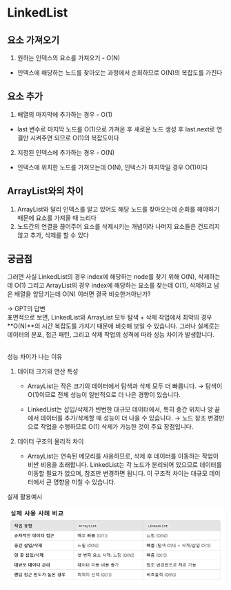 # LinkedList

## 요소 가져오기
1. 원하는 인덱스의 요소를 가져오기 - O(N)
- 인덱스에 해당하는 노드를 찾아오는 과정에서 순회하므로 O(N)의 복잡도를 가진다

## 요소 추가
1. 배열의 마지막에 추가하는 경우 - O(1)
- last 변수로 마지막 노드를 O(1)으로 가져온 후 새로운 노드 생성 후 last.next로 연결만 시켜주면 되므로 O(1)의 복잡도이다

2. 지정된 인덱스에 추가하는 경우 - O(N)
- 인덱스에 위치한 노드를 가져오는데 O(N), 인덱스가 마지막일 경우 O(1)이다


## ArrayList와의 차이
1. ArrayList와 달리 인덱스를 알고 있어도 해당 노드를 찾아오는데 순회를 해야하기 때문에 요소를 가져올 때 느리다
2. 노드간의 연결을 끊어주어 요소를 삭제시키는 개념이라 나머지 요소들은 건드리지 않고 추가, 삭제를 할 수 있다

## 궁금점
그러면 사실 LinkedList의 경우 index에 해당하는 node를 찾기 위해 O(N), 삭제하는데 O(1) 그리고 ArrayList의 경우 index에 해당하는 요소를 찾는데 O(1), 삭제하고 남은 배열을 앞당기는데 O(N) 이러면 결국 비슷한거아닌가?

-> GPT의 답변
<br>표면적으로 보면, LinkedList와 ArrayList 모두 탐색 + 삭제 작업에서 최악의 경우 **O(N)**의 시간 복잡도를 가지기 때문에 비슷해 보일 수 있습니다. 그러나 실제로는 데이터의 분포, 접근 패턴, 그리고 삭제 작업의 성격에 따라 성능 차이가 발생합니다.

<br>성능 차이가 나는 이유
1. 데이터 크기와 연산 특성
   - ArrayList는 작은 크기의 데이터에서 탐색과 삭제 모두 더 빠릅니다.
   → 탐색이 O(1)이므로 전체 성능이 일반적으로 더 나은 경향이 있습니다.

   - LinkedList는 삽입/삭제가 빈번한 대규모 데이터에서, 특히 중간 위치나 양 끝에서 데이터를 추가/삭제할 때 성능이 더 나을 수 있습니다.
   → 노드 참조 변경만으로 작업을 수행하므로 O(1) 삭제가 가능한 것이 주요 장점입니다.

   
2. 데이터 구조의 물리적 차이
   - ArrayList는 연속된 메모리를 사용하므로, 삭제 후 데이터를 이동하는 작업이 비싼 비용을 초래합니다.
   LinkedList는 각 노드가 분리되어 있으므로 데이터를 이동할 필요가 없으며, 참조만 변경하면 됩니다. 이 구조적 차이는 대규모 데이터에서 큰 영향을 미칠 수 있습니다.

실제 활용예시 <br>

![img](./1.PNG)